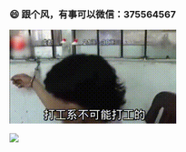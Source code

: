 ### 😄 跟个风，有事可以微信：375564567 

<img src="https://raw.githubusercontent.com/CJY0208/CJY0208/master/Che.gif">

![](https://visitor-badge.glitch.me/badge?page_id=cjy0208.cjy0208)
